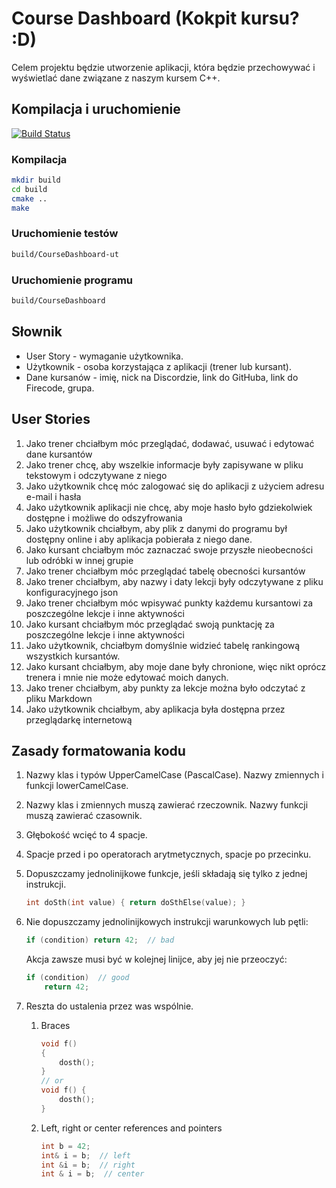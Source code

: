 # Course Dashboard (Kokpit kursu? :D)

Celem projektu będzie utworzenie aplikacji, która będzie przechowywać i wyświetlać dane związane z naszym kursem C++.

## Kompilacja i uruchomienie

[![Build Status](https://travis-ci.com/coders-school/CourseDashboard.svg?branch=master)](https://travis-ci.com/coders-school/CourseDashboard)

### Kompilacja

```bash
mkdir build
cd build
cmake ..
make
```

### Uruchomienie testów

```bash
build/CourseDashboard-ut
```

### Uruchomienie programu

```bash
build/CourseDashboard
```

## Słownik

- User Story - wymaganie użytkownika.
- Użytkownik - osoba korzystająca z aplikacji (trener lub kursant).
- Dane kursanów - imię, nick na Discordzie, link do GitHuba, link do Firecode, grupa.

## User Stories

1. Jako trener chciałbym móc przeglądać, dodawać, usuwać i edytować dane kursantów
1. Jako trener chcę, aby wszelkie informacje były zapisywane w pliku tekstowym i odczytywane z niego
1. Jako użytkownik chcę móc zalogować się do aplikacji z użyciem adresu e-mail i hasła
1. Jako użytkownik aplikacji nie chcę, aby moje hasło było gdziekolwiek dostępne i możliwe do odszyfrowania
1. Jako użytkownik chciałbym, aby plik z danymi do programu był dostępny online i aby aplikacja pobierała z niego dane.
1. Jako kursant chciałbym móc zaznaczać swoje przyszłe nieobecności lub odróbki w innej grupie
1. Jako trener chciałbym móc przeglądać tabelę obecności kursantów
1. Jako trener chciałbym, aby nazwy i daty lekcji były odczytywane z pliku konfiguracyjnego json
1. Jako trener chciałbym móc wpisywać punkty każdemu kursantowi za poszczególne lekcje i inne aktywności
1. Jako kursant chciałbym móc przeglądać swoją punktację za poszczególne lekcje i inne aktywności
1. Jako użytkownik, chciałbym domyślnie widzieć tabelę rankingową wszystkich kursantów.
1. Jako kursant chciałbym, aby moje dane były chronione, więc nikt oprócz trenera i mnie nie może edytować moich danych.
1. Jako trener chciałbym, aby punkty za lekcje można było odczytać z pliku Markdown
1. Jako użytkownik chciałbym, aby aplikacja była dostępna przez przeglądarkę internetową

## Zasady formatowania kodu

1. Nazwy klas i typów UpperCamelCase (PascalCase). Nazwy zmiennych i funkcji lowerCamelCase.
1. Nazwy klas i zmiennych muszą zawierać rzeczownik. Nazwy funkcji muszą zawierać czasownik.
1. Głębokość wcięć to 4 spacje.
1. Spacje przed i po operatorach arytmetycznych, spacje po przecinku.
1. Dopuszczamy jednolinijkowe funkcje, jeśli składają się tylko z jednej instrukcji.

    ```cpp
    int doSth(int value) { return doSthElse(value); }
    ```

1. Nie dopuszczamy jednolinijkowych instrukcji warunkowych lub pętli:

    ```cpp
    if (condition) return 42;  // bad
    ```

    Akcja zawsze musi być w kolejnej linijce, aby jej nie przeoczyć:

    ```cpp
    if (condition)  // good
        return 42;
    ```

1. Reszta do ustalenia przez was wspólnie.
    1. Braces

        ```cpp
        void f()
        {
            dosth();
        }
        // or
        void f() {
            dosth();
        }
        ```

    1. Left, right or center references and pointers

        ```cpp
        int b = 42;
        int& i = b;  // left
        int &i = b;  // right
        int & i = b;  // center
        ```

